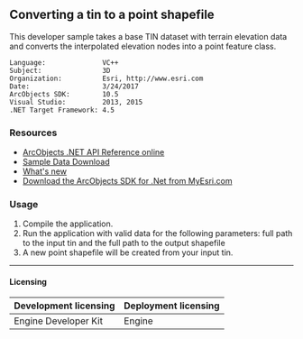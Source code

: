 ## Converting a tin to a point shapefile

  <div xmlns="http://www.w3.org/1999/xhtml">This developer sample takes a base TIN dataset with terrain elevation data and converts the interpolated elevation nodes into a point feature class. </div>  


<!-- TODO: Fill this section below with metadata about this sample-->
```
Language:              VC++
Subject:               3D
Organization:          Esri, http://www.esri.com
Date:                  3/24/2017
ArcObjects SDK:        10.5
Visual Studio:         2013, 2015
.NET Target Framework: 4.5
```

### Resources

* [ArcObjects .NET API Reference online](http://desktop.arcgis.com/en/arcobjects/latest/net/webframe.htm)  
* [Sample Data Download](../../releases)  
* [What's new](http://desktop.arcgis.com/en/arcobjects/latest/net/webframe.htm#05247c04-bfd9-4e36-ae09-bc6e833c3b14.htm)  
* [Download the ArcObjects SDK for .Net from MyEsri.com](https://my.esri.com/)  

### Usage
1. Compile the application.  
1. Run the application with valid data for the following parameters: full path to the input tin and the full path to the output shapefile  
1. A new point shapefile will be created from your input tin.  









---------------------------------

#### Licensing  
| Development licensing | Deployment licensing | 
| ------------- | ------------- | 
| Engine Developer Kit | Engine |  


